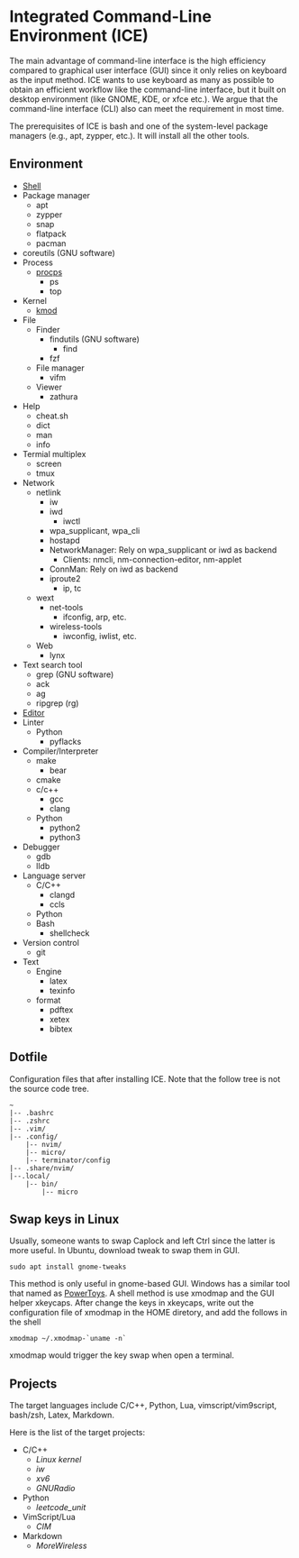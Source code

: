 # Integrated Command-Line Environment (ICE)

The main advantage of command-line interface is the high efficiency compared to graphical user interface (GUI) since it only relies on keyboard as the input method.
ICE wants to use keyboard as many as possible to obtain an efficient workflow like the command-line interface, but it built on desktop environment (like GNOME, KDE, or xfce etc.).
We argue that the command-line interface (CLI) also can meet the requirement in most time.

The prerequisites of ICE is bash and one of the system-level package managers (e.g., apt, zypper, etc.).
It will install all the other tools.

## Environment

- [Shell](./shell/README.md)
- Package manager
    - apt
    - zypper
    - snap
    - flatpack
    - pacman
- coreutils (GNU software)
- Process
    - [procps](https://gitlab.com/procps-ng/procps/)
        - ps
        - top
- Kernel
    - [kmod](https://man7.org/linux/man-pages/man8/kmod.8.html)
- File
    - Finder
        - findutils (GNU software)
            - find
        - fzf
    - File manager
        - vifm
    - Viewer
        - zathura
- Help
    - cheat.sh
    - dict
    - man
    - info
- Termial multiplex
    - screen
    - tmux
- Network
    - netlink
        - iw
        - iwd
            - iwctl
        - wpa_supplicant, wpa_cli
        - hostapd
        - NetworkManager: Rely on wpa_supplicant or iwd as backend
            - Clients: nmcli, nm-connection-editor, nm-applet
        - ConnMan: Rely on iwd as backend
        - iproute2
            - ip, tc
    - wext
        - net-tools
            - ifconfig, arp, etc.
        - wireless-tools
            - iwconfig, iwlist, etc.
    - Web
        - lynx
- Text search tool
    - grep (GNU software)
    - ack
    - ag
    - ripgrep (rg)
- [Editor](./editor/README.md)
- Linter
    - Python
        - pyflacks
- Compiler/Interpreter
    - make
        - bear
    - cmake
    - c/c++
        - gcc
        - clang
    - Python
        - python2
        - python3
- Debugger
    - gdb
    - lldb
- Language server
    - C/C++
        - clangd
        - ccls
    - Python
    - Bash
        - shellcheck
- Version control
    - git
- Text
    - Engine
        - latex
        - texinfo
    - format
        - pdftex
        - xetex
        - bibtex

## Dotfile

Configuration files that after installing ICE.
Note that the follow tree is not the source code tree.

	~
	|-- .bashrc
	|-- .zshrc
	|-- .vim/
	|-- .config/
		|-- nvim/
		|-- micro/
        |-- terminator/config
    |-- .share/nvim/
	|--.local/
		|-- bin/
			|-- micro

## Swap keys in Linux

Usually, someone wants to swap Caplock and left Ctrl since the latter is more useful.
In Ubuntu, download tweak to swap them in GUI.

    sudo apt install gnome-tweaks

This method is only useful in gnome-based GUI.
Windows has a similar tool that named as [PowerToys](https://github.com/microsoft/PowerToys).
A shell method is use xmodmap and the GUI helper xkeycaps.
After change the keys in xkeycaps, write out the configuration file of xmodmap in the HOME diretory, and add the follows in the shell

    xmodmap ~/.xmodmap-`uname -n`

xmodmap would trigger the key swap when open a terminal.

## Projects

The target languages include C/C++, Python, Lua, vimscript/vim9script, bash/zsh, Latex, Markdown.

Here is the list of the target projects:
- C/C++
    - *Linux kernel*
    - *iw*
    - *xv6*
    - *GNURadio*
- Python
    - *leetcode_unit*
- VimScript/Lua
    - *CIM*
- Markdown
    - *MoreWireless*
